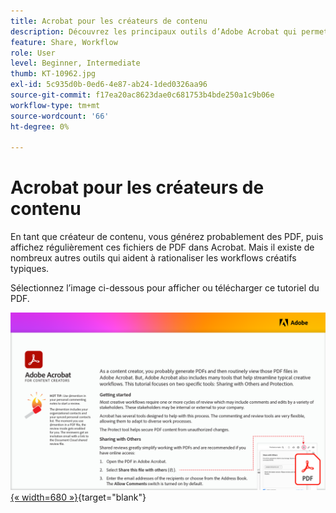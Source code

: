 ```yaml
---
title: Acrobat pour les créateurs de contenu
description: Découvrez les principaux outils d’Adobe Acrobat qui permettent de rationaliser les workflows créatifs
feature: Share, Workflow
role: User
level: Beginner, Intermediate
thumb: KT-10962.jpg
exl-id: 5c935d0b-0ed6-4e87-ab24-1ded0326aa96
source-git-commit: f17ea20ac8623dae0c681753b4bde250a1c9b06e
workflow-type: tm+mt
source-wordcount: '66'
ht-degree: 0%

---
```


# Acrobat pour les créateurs de contenu

En tant que créateur de contenu, vous générez probablement des PDF, puis affichez régulièrement ces fichiers de PDF dans Acrobat. Mais il existe de nombreux autres outils qui aident à rationaliser les workflows créatifs typiques.

Sélectionnez l’image ci-dessous pour afficher ou télécharger ce tutoriel du PDF.

[![Image de la première page du tutoriel](assets/Acrobatforcontentcreators.png){« width=680 »}](assets/Acrobat-for-Content-Creators.pdf){target="blank"}
